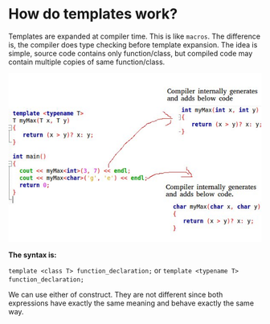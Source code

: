 # How do templates work?

Templates are expanded at compiler time. This is like `macros`. The difference is, the compiler does type checking before template expansion. The idea is simple, source code contains only function/class, but compiled code may contain multiple copies of same function/class.

<div align="center"><img src="../../../img/templates-cpp.jpg" alt="temp in c++"></div>


**The syntax is:**

`template <class T> function_declaration;`
or
`template <typename T> function_declaration;`

We can use either of construct. They are not different since both expressions have exactly the same meaning and behave exactly the same way.